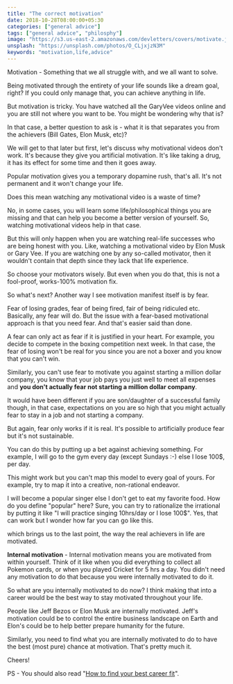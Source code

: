 ```yaml
---
title: "The correct motivation"
date: 2018-10-28T08:00:00+05:30
categories: ["general advice"]
tags: ["general advice", "philosphy"]
image: "https://s3.us-east-2.amazonaws.com/devletters/covers/motivate.jpg"
unsplash: "https://unsplash.com/photos/O_CLjxjzN3M"
keywords: "motivation,life,advice"
---
```


Motivation - Something that we all struggle with, and we all want to solve.

Being motivated through the entirety of your life sounds like a dream goal, right? If you could only manage that, you can achieve anything in life.

But motivation is tricky. You have watched all the GaryVee videos online and you are still not where you want to be. You might be wondering why that is?

In that case, a better question to ask is - what it is that separates you from the achievers (Bill Gates, Elon Musk, etc)?

We will get to that later but first, let's discuss why motivational videos don't work. It's because they give you artificial motivation. It's like taking a drug, it has its effect for some time and then it goes away.

Popular motivation gives you a temporary dopamine rush, that's all. It's not permanent and it won't change your life.

Does this mean watching any motivational video is a waste of time?

No, in some cases, you will learn some life/philosophical things you are missing and that can help you become a better version of yourself. So, watching motivational videos help in that case.

But this will only happen when you are watching real-life successes who are being honest with you. Like, watching a motivational video by Elon Musk or Gary Vee. If you are watching one by any so-called motivator, then it wouldn't contain that depth since they lack that life experience.

So choose your motivators wisely. But even when you do that, this is not a fool-proof, works-100% motivation fix.

So what's next? Another way I see motivation manifest itself is by fear. 

Fear of losing grades, fear of being fired, fair of being ridiculed etc. Basically, any fear will do. But the issue with a fear-based motivational approach is that you need fear. And that's easier said than done.

A fear can only act as fear if it is justified in your heart. For example, you decide to compete in the boxing competition next week. In that case, the fear of losing won't be real for you since you are not a boxer and you know that you can't win.

Similarly, you can't use fear to motivate you against starting a million dollar company, you know that your job pays you just well to meet all expenses and **you don't actually fear not starting a million dollar company**.

It would have been different if you are son/daughter of a successful family though, in that case, expectations on you are so high that you might actually fear to stay in a job and not starting a company.

But again, fear only works if it is real. It's possible to artificially produce fear but it's not sustainable. 

You can do this by putting up a bet against achieving something. For example, I will go to the gym every day (except Sundays :-) else I lose 100$, per day.

This might work but you can't map this model to every goal of yours. For example, try to map it into a creative, non-rational endeavor. 

I will become a popular singer else I don't get to eat my favorite food. How do you define "popular" here? Sure, you can try to rationalize the irrational by putting it like "I will practice singing 10hrs/day or I lose 100$". Yes, that can work but I wonder how far you can go like this.

which brings us to the last point, the way the real achievers in life are motivated.

**Internal motivation** - Internal motivation means you are motivated from within yourself. Think of it like when you did everything to collect all Pokemon cards, or when you played Cricket for 5 hrs a day. You didn't need any motivation to do that because you were internally motivated to do it.

So what are you internally motivated to do now? I think making that into a career would be the best way to stay motivated throughout your life.

People like Jeff Bezos or Elon Musk are internally motivated. Jeff's motivation could be to control the entire business landscape on Earth and Elon's could be to help better prepare humanity for the future.

Similarly, you need to find what you are internally motivated to do to have the best (most pure) chance at motivation. That's pretty much it.

Cheers!

PS - You should also read "[How to find your best career fit](https://devletters.com/letters/choosing-your-career/)".

